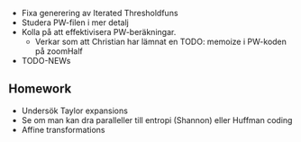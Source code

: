 - Fixa generering av Iterated Thresholdfuns
- Studera PW-filen i mer detalj
- Kolla på att effektivisera PW-beräkningar.
	- Verkar som att Christian har lämnat en TODO: memoize i PW-koden på zoomHalf
- TODO-NEWs
## Homework

- Undersök Taylor expansions
- Se om man kan dra paralleller till entropi (Shannon) eller Huffman coding
- Affine transformations